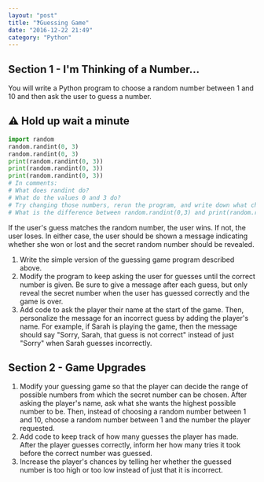 ```yaml
---
layout: "post"
title: "❓Guessing Game"
date: "2016-12-22 21:49"
category: "Python"
---
```


## Section 1 - I'm Thinking of a Number...
You will write a Python program to choose a random number between 1 and 10 and then ask the user to guess a number.


## ⚠️ Hold up wait a minute
```python
import random
random.randint(0, 3)
random.randint(0, 3)
print(random.randint(0, 3))
print(random.randint(0, 3))
print(random.randint(0, 3))
# In comments:
# What does randint do?
# What do the values 0 and 3 do?
# Try changing those numbers, rerun the program, and write down what changed.
# What is the difference between random.randint(0,3) and print(random.randint(0,3))?
```


If the user's guess matches the random number, the user wins. If not, the user loses. In either case, the user should be shown a message indicating whether she won or lost and the secret random number should be revealed.

1. Write the simple version of the guessing game program described above.
2. Modify the program to keep asking the user for guesses until the correct number is given. Be sure to give a message after each guess, but only reveal the secret number when the user has guessed correctly and the game is over.
3. Add code to ask the player their name at the start of the game. Then, personalize the message for an incorrect guess by adding the player's name. For example, if Sarah is playing the game, then the message should say "Sorry, Sarah, that guess is not correct" instead of just "Sorry" when Sarah guesses incorrectly.

## Section 2 - Game Upgrades
1. Modify your guessing game so that the player can decide the range of possible numbers from which the secret number can be chosen. After asking the player's name, ask what she wants the highest possible number to be. Then, instead of choosing a random number between 1 and 10, choose a random number between 1 and the number the player requested.
2. Add code to keep track of how many guesses the player has made. After the player guesses correctly, inform her how many tries it took before the correct number was guessed.
3. Increase the player's chances by telling her whether the guessed number is too high or too low instead of just that it is incorrect.
